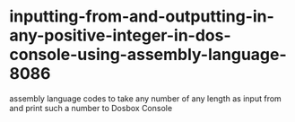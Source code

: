 # inputting-from-and-outputting-in-any-positive-integer-in-dos-console-using-assembly-language-8086
assembly language codes  to take any number of any length as input from and print such a number to  Dosbox Console 
